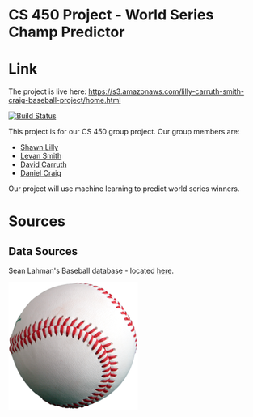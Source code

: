 # CS 450 Project - World Series Champ Predictor

# Link
The project is live here: https://s3.amazonaws.com/lilly-carruth-smith-craig-baseball-project/home.html

[![Build Status](https://travis-ci.com/cs450LillyCarruthSmithCraigTeam/cs450project.svg?branch=master)](https://travis-ci.com/cs450LillyCarruthSmithCraigTeam/cs450project)

This project is for our CS 450 group project.  Our group members are:
* [Shawn Lilly](https://github.com/ShawnLilly)
* [Levan Smith](https://github.com/levictorsmith)
* [David Carruth](https://github.com/dcarruth)
* [Daniel Craig](https://github.com/danielmartincraig)

Our project will use machine learning to predict world series winners.

# Sources
## Data Sources 
Sean Lahman's Baseball database - located [here](http://www.seanlahman.com/baseball-archive/statistics/).

[![baseball](page/baseball.png)](http://www.seanlahman.com/baseball-archive/statistics/)
